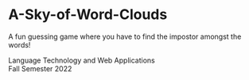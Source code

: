 # A-Sky-of-Word-Clouds

A fun guessing game where you have to find the impostor amongst the words!

Language Technology and Web Applications  
Fall Semester 2022
